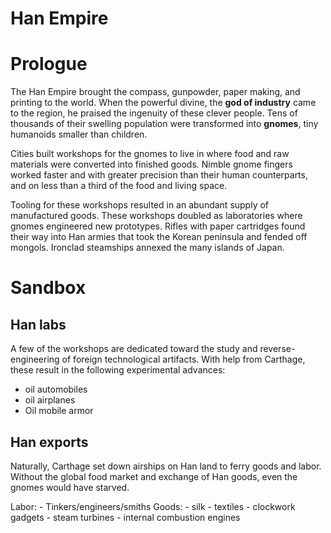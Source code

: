 # Han Empire

# Prologue

The Han Empire brought the compass, gunpowder, paper making, and printing to the world. When the powerful divine, the **god of industry** came to the region, he praised the ingenuity of these clever people. Tens of thousands of their swelling population were transformed into **gnomes**, tiny humanoids smaller than children.

Cities built workshops for the gnomes to live in where food and raw materials were converted into finished goods. Nimble gnome fingers worked faster and with greater precision than their human counterparts, and on less than a third of the food and living space. 

Tooling for these workshops resulted in an abundant supply of manufactured goods. These workshops doubled as laboratories where gnomes engineered new prototypes. Rifles with paper cartridges found their way into Han armies that took the Korean peninsula and fended off mongols. Ironclad steamships annexed the many islands of Japan. 

# Sandbox

## Han labs
A few of the workshops are dedicated toward the study and reverse-engineering of foreign technological artifacts. With help from Carthage, these result in the following experimental advances:
- oil automobiles
- oil airplanes
- Oil mobile armor

## Han exports
Naturally, Carthage set down airships on Han land to ferry goods and labor. Without the global food market and exchange of Han goods, even the gnomes would have starved.

Labor:
    - Tinkers/engineers/smiths
Goods:
    - silk
    - textiles
    - clockwork gadgets
    - steam turbines
    - internal combustion engines